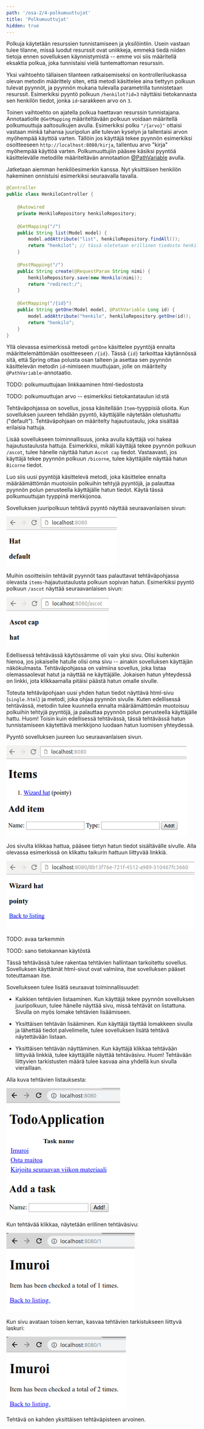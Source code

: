 ```yaml
---
path: '/osa-2/4-polkumuuttujat'
title: 'Polkumuuttujat'
hidden: true
---
```



Polkuja käytetään resurssien tunnistamiseen ja yksilöintiin. Usein vastaan tulee tilanne, missä luodut resurssit ovat uniikkeja, emmekä tiedä niiden tietoja ennen sovelluksen käynnistymistä -- emme voi siis määritellä eksaktia polkua, joka tunnistaisi vielä tuntemattoman resurssin.

Yksi vaihtoehto tällaisen tilanteen ratkaisemiseksi on kontrolleriluokassa olevan metodin määrittely siten, että metodi käsittelee aina tiettyyn polkuun tulevat pyynnöt, ja pyynnön mukana tulevalla parametrilla tunnistetaan resurssit. Esimerkiksi pyyntö polkuun `/henkilot?id=3` näyttäisi tietokannasta sen henkilön tiedot, jonka `id`-sarakkeen arvo on `3`.

Toinen vaihtoehto on ajatella polkua haettavan resurssin tunnistajana. Annotaatiolle `@GetMapping` määriteltävään polkuun voidaan määritellä polkumuuttuja aaltosulkujen avulla. Esimerkiksi polku `"/{arvo}"` ottaisi vastaan minkä tahansa juuripolun alle tulevan kyselyn ja tallentaisi arvon myöhempää käyttöä varten. Tällöin jos käyttäjä tekee pyynnön esimerkiksi osoitteeseen `http://localhost:8080/kirja`, tallentuu arvo "kirja" myöhempää käyttöä varten. Polkumuuttujiin pääsee käsiksi pyyntöä käsittelevälle metodille määriteltävän annotaation <a href="http://docs.spring.io/spring/docs/current/javadoc-api/org/springframework/web/bind/annotation/PathVariable.html" target="_blank">@PathVariable</a> avulla.

Jatketaan aiemman henkilöesimerkin kanssa. Nyt yksittäisen henkilön hakeminen onnistuisi esimerkiksi seuraavalla tavalla.

```java
@Controller
public class HenkiloController {

    @Autowired
    private HenkiloRepository henkiloRepository;

    @GetMapping("/")
    public String list(Model model) {
        model.addAttribute("list", henkiloRepository.findAll());
        return "henkilot"; // tässä oletetaan erillinen tiedosto henkilot.html
    }

    @PostMapping("/")
    public String create(@RequestParam String nimi) {
        henkiloRepository.save(new Henkilo(nimi));
        return "redirect:/";
    }

    @GetMapping("/{id}")
    public String getOne(Model model, @PathVariable Long id) {
        model.addAttribute("henkilo", henkiloRepository.getOne(id));
        return "henkilo";
    }
}
```

Yllä olevassa esimerkissä metodi `getOne` käsittelee pyyntöjä ennalta määrittelemättömään osoitteeseen `/{id}`. Tässä `{id}` tarkoittaa käytännössä sitä, että Spring ottaa polusta osan talteen ja asettaa sen pyynnön käsittelevän metodin `id`-nimiseen muuttujaan, jolle on määritelty `@PathVariable`-annotaatio.

TODO: polkumuuttujaan linkkaaminen html-tiedostosta

TODO: polkumuuttujan arvo -- esimerkiksi tietokantataulun id:stä


<programming-exercise name='Hello Path Variables'>

Tehtäväpohjassa on sovellus, jossa käsitellään `Item`-tyyppisiä olioita. Kun sovelluksen juureen tehdään pyyntö, käyttäjälle näytetään oletushattu ("default"). Tehtäväpohjaan on määritelty hajautustaulu, joka sisältää erilaisia hattuja.

Lisää sovellukseen toiminnallisuus, jonka avulla käyttäjä voi hakea hajautustaulusta hattuja. Esimerkiksi, mikäli käyttäjä tekee pyynnön polkuun `/ascot`, tulee hänelle näyttää hatun `Ascot cap` tiedot. Vastaavasti, jos käyttäjä tekee pyynnön polkuun `/bicorne`, tulee käyttäjälle näyttää hatun `Bicorne` tiedot.

Luo siis uusi pyyntöjä käsittelevä metodi, joka käsittelee ennalta määräämättömän muotoisiin polkuihin tehtyjä pyyntöjä, ja palauttaa pyynnön polun perusteella käyttäjälle hatun tiedot. Käytä tässä polkumuuttujan tyyppinä merkkijonoa.

Sovelluksen juuripolkuun tehtävä pyyntö näyttää seuraavanlaisen sivun:

<img src="../img/exercises/hellopathvariables-default.png"/>

Muihin osoitteisiin tehtävät pyynnöt taas palauttavat tehtäväpohjassa olevasta `items`-hajautustaulusta polkuun sopivan hatun. Esimerkiksi pyyntö polkuun `/ascot` näyttää seuraavanlaisen sivun:

<img src="../img/exercises/hellopathvariables-ascot.png"/>

</programming-exercise>


<programming-exercise name='Hello Individual Pages'>

Edellisessä tehtävässä käytössämme oli vain yksi sivu. Olisi kuitenkin hienoa, jos jokaiselle hatulle olisi oma sivu -- ainakin sovelluksen käyttäjän näkökulmasta. Tehtäväpohjassa on valmiina sovellus, joka listaa olemassaolevat hatut ja näyttää ne käyttäjälle. Jokaisen hatun yhteydessä on linkki, jota klikkaamalla pitäisi päästä hatun omalle sivulle.

Toteuta tehtäväpohjaan uusi yhden hatun tiedot näyttävä html-sivu (`single.html`) ja metodi, joka ohjaa pyynnön sivulle. Kuten edellisessä tehtävässä, metodin tulee kuunnella ennalta määräämättömän muotoisuu polkuihin tehtyjä pyyntöjä, ja palauttaa pyynnön polun perusteella käyttäjälle hattu. Huom! Toisin kuin edellisessä tehtävässä, tässä tehtävässä hatun tunnistamiseen käytettävä merkkijono luodaan hatun luomisen yhteydessä.

Pyyntö sovelluksen juureen luo seuraavanlaisen sivun.

<img src="../img/exercises/helloindividualpages-list.png"/>

Jos sivulta klikkaa hattua, pääsee tietyn hatun tiedot sisältävälle sivulle. Alla olevassa esimerkissä on klikattu taikurin hattuun liittyvää linkkiä.

<img src="../img/exercises/helloindividualpages-single.png"/>

</programming-exercise>


<programming-exercise name='Todo Application (2 osaa)'>

TODO: avaa tarkemmin

TOOD: sano tietokannan käytöstä

Tässä tehtävässä tulee rakentaa tehtävien hallintaan tarkoitettu sovellus. Sovelluksen käyttämät html-sivut ovat valmiina, itse sovelluksen pääset toteuttamaan itse.

Sovellukseen tulee lisätä seuraavat toiminnallisuudet:

- Kaikkien tehtävien listaaminen. Kun käyttäjä tekee pyynnön sovelluksen juuripolkuun, tulee hänelle näyttää sivu, missä tehtävät on listattuna. Sivulla on myös lomake tehtävien lisäämiseen.

- Yksittäisen tehtävän lisääminen. Kun käyttäjä täyttää lomakkeen sivulla ja lähettää tiedot palvelimelle, tulee sovelluksen lisätä tehtävä näytettävään listaan.

- Yksittäisen tehtävän näyttäminen. Kun käyttäjä klikkaa tehtävään liittyvää linkkiä, tulee käyttäjälle näyttää tehtäväsivu. Huom! Tehtävään liittyvien tarkistusten määrä tulee kasvaa aina yhdellä kun sivulla vieraillaan.

Alla kuva tehtävien listauksesta:

<img src="../img/exercises/todoapplication-list.png"/>

Kun tehtävää klikkaa, näytetään erillinen tehtäväsivu:

<img src="../img/exercises/todoapplication-item-1.png"/>

Kun sivu avataan toisen kerran, kasvaa tehtävien tarkistukseen liittyvä laskuri:

<img src="../img/exercises/todoapplication-item-2.png"/>

Tehtävä on kahden yksittäisen tehtäväpisteen arvoinen.

</programming-exercise>

